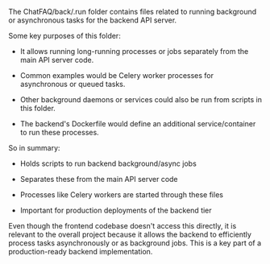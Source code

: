 The ChatFAQ/back/.run folder contains files related to running background or asynchronous tasks for the backend API server.

Some key purposes of this folder:

- It allows running long-running processes or jobs separately from the main API server code.

- Common examples would be Celery worker processes for asynchronous or queued tasks.

- Other background daemons or services could also be run from scripts in this folder.

- The backend's Dockerfile would define an additional service/container to run these processes.

So in summary:

- Holds scripts to run backend background/async jobs

- Separates these from the main API server code
  
- Processes like Celery workers are started through these files
  
- Important for production deployments of the backend tier

Even though the frontend codebase doesn't access this directly, it is relevant to the overall project because it allows the backend to efficiently process tasks asynchronously or as background jobs. This is a key part of a production-ready backend implementation.
